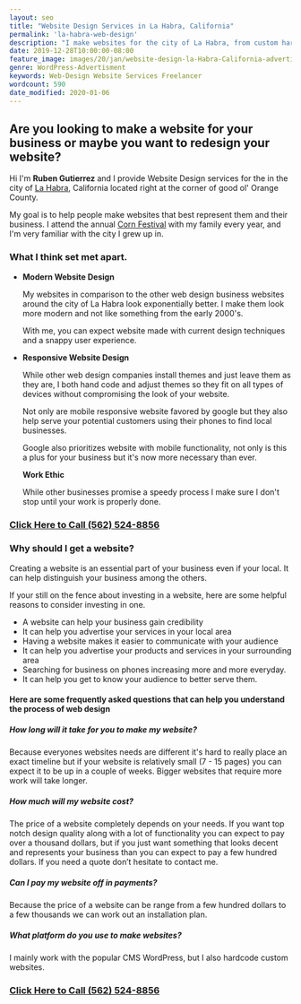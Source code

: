 ```yaml
---
layout: seo
title: "Website Design Services in La Habra, California"
permalink: 'la-habra-web-design'
description: "I make websites for the city of La Habra, from custom hard coded websites to WordPress Themes"
date: 2019-12-28T10:00:00-08:00
feature_image: images/20/jan/website-design-la-Habra-California-advertisment.png
genre: WordPress-Advertisment
keywords: Web-Design Website Services Freelancer
wordcount: 590
date_modified: 2020-01-06
---
```

 
## Are you looking to make a website for your business or maybe you want to redesign your website?
 
Hi I'm **Ruben Gutierrez** and I provide Website Design services for the in the city of [La Habra](https://www.lahabracity.com), California located right at the corner of good ol' Orange County.
 
My goal is to help people make websites that best represent them and their business. I attend the annual [Corn Festival](http://lahabracornfestival.com/?page_id=46)  with my family every year, and I'm very familiar with the city I grew up in.
 
### What I think set met apart.
 
-   **Modern Website Design**
 
    My websites in comparison to the other web design business websites around the city of La Habra look exponentially better.  I make them look more modern and not like something from the early 2000's.
 
    With me, you can expect website made with current design techniques and a snappy user experience. 
 
-   **Responsive Website Design**

    While other web design companies install themes and just leave them as they are, I both hand code and adjust themes so they fit on all types of devices without compromising the look of your website.
    
    Not only are mobile responsive website favored by google but they also help serve your potential customers using their phones to find local businesses. 
 
    Google also prioritizes website with mobile functionality, not only is this a plus for your business but it's now more necessary than ever.
 
    **Work Ethic**
 
    While other businesses promise a speedy process I make sure I don't stop until your work is properly done.  
     
 
### [Click Here to Call (562) 524-8856 ](tel:562-524-8856) 
 
 
### Why should I get a website?
 
Creating a website is an essential part of your business even if your local.  It can help distinguish your business among the others.  
 
If your still on the fence about investing in a website, here are some helpful reasons to consider investing in one.
 
- A website can help your business gain credibility
- It can help you advertise your services in your local area
- Having a website makes it easier to communicate with your audience
- It can help you advertise your products and services in your surrounding area
- Searching for business on phones increasing more and more everyday.
- It can help you get to know your audience to better serve them.
 
#### Here are some frequently asked questions that can help you understand the process of web design
 
##### How long will it take for you to make my website?
Because everyones websites needs are different it's hard to really place an exact timeline but if your website is relatively small (7 - 15 pages) you can expect it to be up in a couple of weeks. Bigger websites that require more work will take longer.
 
##### How much will my website cost?
The price of a website completely depends on your needs.  If you want top notch design quality along with a lot of functionality you can expect to pay over a thousand dollars, but if you just want something that looks decent and represents your business than you can expect to pay a few hundred dollars.  If you need a quote don’t hesitate to contact me.
 
##### Can I pay my website off in payments?
Because the price of a website can be range from a few hundred dollars to a few thousands we can work out an installation plan.
 
##### What platform do you use to make websites?
I mainly work with the popular CMS WordPress, but I also hardcode custom websites.
 
### [Click Here to Call (562) 524-8856 ](tel:562-524-8856) 


